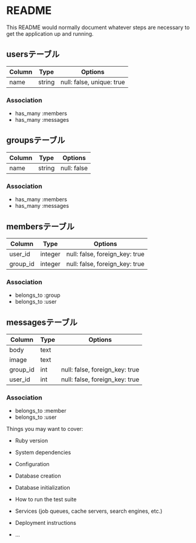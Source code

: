 # README

This README would normally document whatever steps are necessary to get the
application up and running.




## usersテーブル

|Column|Type|Options|
|------|----|-------|
|name|string|null: false, unique: true|

### Association
- has_many :members
- has_many :messages


## groupsテーブル

|Column|Type|Options|
|------|----|-------|
|name|string|null: false|

### Association
- has_many :members
- has_many :messages


## membersテーブル

|Column|Type|Options|
|------|----|-------|
|user_id|integer|null: false, foreign_key: true|
|group_id|integer|null: false, foreign_key: true|

### Association
- belongs_to :group
- belongs_to :user


## messagesテーブル

|Column|Type|Options|
|------|----|-------|
|body|text||
|image|text||
|group_id|int|null: false, foreign_key: true|
|user_id|int|null: false, foreign_key: true|

### Association
- belongs_to :member
- belongs_to :user





Things you may want to cover:

* Ruby version

* System dependencies

* Configuration

* Database creation

* Database initialization

* How to run the test suite

* Services (job queues, cache servers, search engines, etc.)

* Deployment instructions

* ...
